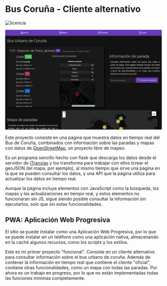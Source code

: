 # Bus Coruña - Cliente alternativo
![licencia](https://img.shields.io/github/license/delthia/bus-coruna-api)

![Captura de pantalla del mapa](transport/static/img/homepage.png)

Este proyecto consiste en una página que muestra datos en tiempo real del Bus de Coruña, combinados con información sobre las paradas y mapas con datos de [OpenStreetMap](https://osm.org), un proyecto libre de mapeo.

Es un programa sencillo hecho con flask que descarga los datos desde el servidor de [iTranvías](https://itranvias.com) y los transforma para trabajar con ellos (crear el geoJSON del mapa, por ejemplo), al mismo tiempo que sirve una página en la que se pueden consultar los datos, y una API que la página utiliza para actualizar los datos en tiempo real.

Aunque la página incluye elementos con JavaScript como la búsqueda, los mapas y las actualizaciones en tiempo real, y estos elementos no funcionaran sin JS, sigue siendo posible consultar la información sin ejecutarlos, solo que sin estas funcionalidades.

## PWA: Aplicación Web Progresiva
El sitio se puede instalar como una Aplicación Web Progresiva, por lo que se puede instalar en un teléfono como una aplicación nativa, almacenando en la caché algunos recursos, como los scripts y los estilos.

Este es mi primer proyecto "funcional". Consiste en un cliente alternativo para consultar información sobre el bus urbano de coruña. Además de contener la información en tiempo real que contiene el cliente "oficial", contiene otras funcionalidades, como un mapa con todas las paradas. Por ahora es un trabajo en progreso, por lo que no están implementadas todas las funciones mínimas completamente.
